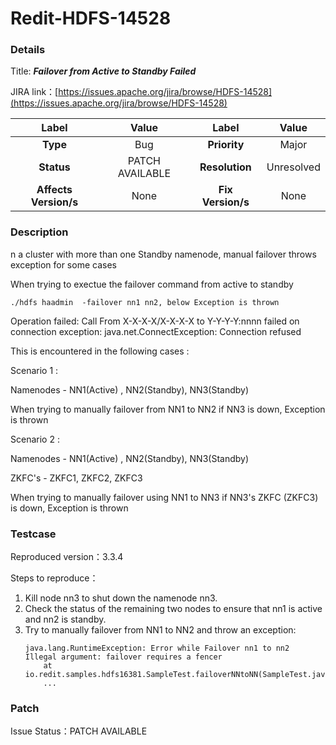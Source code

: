 # Redit-HDFS-14528

### Details

Title: ***Failover from Active to Standby Failed***

JIRA link：[https://issues.apache.org/jira/browse/HDFS-14528](https://issues.apache.org/jira/browse/HDFS-14528)

|         Label         |      Value      |       Label       |   Value    |
|:---------------------:|:---------------:|:-----------------:|:----------:|
|       **Type**        |       Bug       |   **Priority**    |   Major    |
|      **Status**       | PATCH AVAILABLE |  **Resolution**   | Unresolved |
| **Affects Version/s** |      None       | **Fix Version/s** |    None    |

### Description

n a cluster with more than one Standby namenode, manual failover throws exception for some cases

When trying to exectue the failover command from active to standby

```
./hdfs haadmin  -failover nn1 nn2, below Exception is thrown
```

Operation failed: Call From X-X-X-X/X-X-X-X to Y-Y-Y-Y:nnnn failed on connection exception: java.net.ConnectException: Connection refused

This is encountered in the following cases :

Scenario 1 :

Namenodes - NN1(Active) , NN2(Standby), NN3(Standby)

When trying to manually failover from NN1 to NN2 if NN3 is down, Exception is thrown

Scenario 2 :

Namenodes - NN1(Active) , NN2(Standby), NN3(Standby)

ZKFC's -              ZKFC1,            ZKFC2,            ZKFC3

When trying to manually failover using NN1 to NN3 if NN3's ZKFC (ZKFC3) is down, Exception is thrown

### Testcase

Reproduced version：3.3.4

Steps to reproduce：
1. Kill node nn3 to shut down the namenode nn3.
2. Check the status of the remaining two nodes to ensure that nn1 is active and nn2 is standby.
3. Try to manually failover from NN1 to NN2 and throw an exception:
    ```
    java.lang.RuntimeException: Error while Failover nn1 to nn2
    Illegal argument: failover requires a fencer
	    at io.redit.samples.hdfs16381.SampleTest.failoverNNtoNN(SampleTest.java:64)
        ...
    ```

### Patch 

Issue Status：PATCH AVAILABLE
